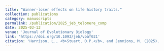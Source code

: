 ```yaml
---
title: "Winner-loser effects on life history traits."
collection: publications
category: manuscripts
permalink: /publication/2025_jeb_telomere_comp
date: 2025-03-13
venue: 'Journal of Evolutionary Biology'
link: 'https://doi.org/10.1093/jeb/voaf021'
citation: 'Harrison, L., <b>Stuart, O.P.</b>, and Jennions, M. (2025). Winner-loser effects on life history traits. <i>Journal of Evolutionary Biology,</i> 38(4), voaf021.'
---
```

